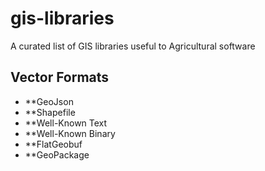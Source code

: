 # gis-libraries
A curated list of GIS libraries useful to Agricultural software

## Vector Formats
- **GeoJson
- **Shapefile
- **Well-Known Text
- **Well-Known Binary
- **FlatGeobuf
- **GeoPackage
